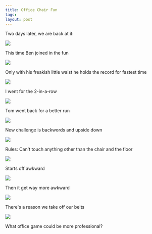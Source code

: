 ```yaml
---
title: Office Chair Fun
tags: 
layout: post
---
```

Two days later, we are back at it:

<img src="http://fuzzymonk.com/photos/blog/image/595/Ben_Chair08.jpg" />

This time Ben joined in the fun



<img src="http://fuzzymonk.com/photos/blog/image/595/Ben_Chair02.jpg" />

Only with his freakish little waist he holds the record for fastest time



<img src="http://fuzzymonk.com/photos/blog/image/595/Chris_Chair09.jpg" />

I went for the 2-in-a-row



<img src="http://fuzzymonk.com/photos/blog/image/595/Tom_Chair15.jpg" />

Tom went back for a better run



<img src="http://fuzzymonk.com/photos/blog/image/595/Tom_Chair16.jpg" />

New challenge is backwords and upside down



<img src="http://fuzzymonk.com/photos/blog/image/595/Tom_Chair12.jpg" />

Rules: Can't touch anything other than the chair and the floor



<img src="http://fuzzymonk.com/photos/blog/image/595/Ben_Chair04.jpg" />

Starts off awkward



<img src="http://fuzzymonk.com/photos/blog/image/595/Ben_Chair11.jpg" />

Then it get way more awkward



<img src="http://fuzzymonk.com/photos/blog/image/595/Chris_Chair05.jpg" />

There's a reason we take off our belts



<img src="http://fuzzymonk.com/photos/blog/image/595/Tom_Chair17.jpg" />

What office game could be more professional?


